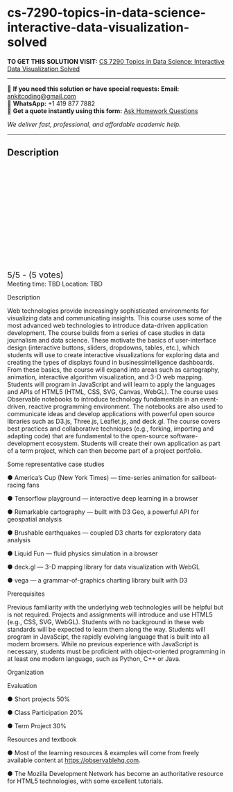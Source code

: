 # cs-7290-topics-in-data-science-interactive-data-visualization-solved
**TO GET THIS SOLUTION VISIT:** [CS 7290 Topics in Data Science: Interactive Data Visualization Solved](https://www.ankitcodinghub.com/product/cs-7290-topics-in-data-science-interactive-data-visualization-solved/)


---

📩 **If you need this solution or have special requests:** **Email:** ankitcoding@gmail.com  
📱 **WhatsApp:** +1 419 877 7882  
📄 **Get a quote instantly using this form:** [Ask Homework Questions](https://www.ankitcodinghub.com/services/ask-homework-questions/)

*We deliver fast, professional, and affordable academic help.*

---

<h2>Description</h2>



<div class="kk-star-ratings kksr-auto kksr-align-center kksr-valign-top" data-payload="{&quot;align&quot;:&quot;center&quot;,&quot;id&quot;:&quot;110520&quot;,&quot;slug&quot;:&quot;default&quot;,&quot;valign&quot;:&quot;top&quot;,&quot;ignore&quot;:&quot;&quot;,&quot;reference&quot;:&quot;auto&quot;,&quot;class&quot;:&quot;&quot;,&quot;count&quot;:&quot;5&quot;,&quot;legendonly&quot;:&quot;&quot;,&quot;readonly&quot;:&quot;&quot;,&quot;score&quot;:&quot;5&quot;,&quot;starsonly&quot;:&quot;&quot;,&quot;best&quot;:&quot;5&quot;,&quot;gap&quot;:&quot;4&quot;,&quot;greet&quot;:&quot;Rate this product&quot;,&quot;legend&quot;:&quot;5\/5 - (5 votes)&quot;,&quot;size&quot;:&quot;24&quot;,&quot;title&quot;:&quot;CS 7290 Topics in Data Science: Interactive Data Visualization Solved&quot;,&quot;width&quot;:&quot;138&quot;,&quot;_legend&quot;:&quot;{score}\/{best} - ({count} {votes})&quot;,&quot;font_factor&quot;:&quot;1.25&quot;}">

<div class="kksr-stars">

<div class="kksr-stars-inactive">
            <div class="kksr-star" data-star="1" style="padding-right: 4px">


<div class="kksr-icon" style="width: 24px; height: 24px;"></div>
        </div>
            <div class="kksr-star" data-star="2" style="padding-right: 4px">


<div class="kksr-icon" style="width: 24px; height: 24px;"></div>
        </div>
            <div class="kksr-star" data-star="3" style="padding-right: 4px">


<div class="kksr-icon" style="width: 24px; height: 24px;"></div>
        </div>
            <div class="kksr-star" data-star="4" style="padding-right: 4px">


<div class="kksr-icon" style="width: 24px; height: 24px;"></div>
        </div>
            <div class="kksr-star" data-star="5" style="padding-right: 4px">


<div class="kksr-icon" style="width: 24px; height: 24px;"></div>
        </div>
    </div>

<div class="kksr-stars-active" style="width: 138px;">
            <div class="kksr-star" style="padding-right: 4px">


<div class="kksr-icon" style="width: 24px; height: 24px;"></div>
        </div>
            <div class="kksr-star" style="padding-right: 4px">


<div class="kksr-icon" style="width: 24px; height: 24px;"></div>
        </div>
            <div class="kksr-star" style="padding-right: 4px">


<div class="kksr-icon" style="width: 24px; height: 24px;"></div>
        </div>
            <div class="kksr-star" style="padding-right: 4px">


<div class="kksr-icon" style="width: 24px; height: 24px;"></div>
        </div>
            <div class="kksr-star" style="padding-right: 4px">


<div class="kksr-icon" style="width: 24px; height: 24px;"></div>
        </div>
    </div>
</div>


<div class="kksr-legend" style="font-size: 19.2px;">
            5/5 - (5 votes)    </div>
    </div>
Meeting time: TBD Location: TBD

Description

Web technologies provide increasingly sophisticated environments for visualizing data and communicating insights. This course uses some of the most advanced web technologies to introduce data-driven application development. The course builds from a series of case studies in data journalism and data science. These motivate the basics of user-interface design (interactive buttons, sliders, dropdowns, tables, etc.), which students will use to create interactive visualizations for exploring data and creating the types of displays found in businessintelligence dashboards. From these basics, the course will expand into areas such as cartography, animation, interactive algorithm visualization, and 3-D web mapping. Students will program in JavaScript and will learn to apply the languages and APIs of HTML5 (HTML, CSS, SVG, Canvas, WebGL). The course uses Observable notebooks to introduce technology fundamentals in an event-driven, reactive programming environment. The notebooks are also used to communicate ideas and develop applications with powerful open source libraries such as D3.js, Three.js, Leaflet.js, and deck.gl. The course covers best practices and collaborative techniques (e.g., forking, importing and adapting code) that are fundamental to the open-source software-development ecosystem. Students will create their own application as part of a term project, which can then become part of a project portfolio.

Some representative case studies

● America’s Cup (New York Times) — time-series animation for sailboat-racing fans

● Tensorflow playground — interactive deep learning in a browser

● Remarkable cartography — built with D3 Geo, a powerful API for geospatial analysis

● Brushable earthquakes — coupled D3 charts for exploratory data analysis

● Liquid Fun — fluid physics simulation in a browser

● deck.gl — 3-D mapping library for data visualization with WebGL

● vega — a grammar-of-graphics charting library built with D3

Prerequisites

Previous familiarity with the underlying web technologies will be helpful but is not required. Projects and assignments will introduce and use HTML5 (e.g., CSS, SVG, WebGL). Students with no background in these web standards will be expected to learn them along the way. Students will program in JavaScipt, the rapidly evolving language that is built into all modern browsers. While no previous experience with JavaScript is necessary, students must be proficient with object-oriented programming in at least one modern language, such as Python, C++ or Java.

Organization

Evaluation

● Short projects 50%

● Class Participation 20%

● Term Project 30%

Resources and textbook

● Most of the learning resources &amp; examples will come from freely available content at https://observablehq.com.

● The Mozilla Development Network has become an authoritative resource for HTML5 technologies, with some excellent tutorials.
